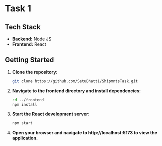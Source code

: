# Task 1


## Tech Stack
- **Backend:** Node JS
- **Frontend:** React

## Getting Started
1. **Clone the repository:**
    ```bash
    git clone https://github.com/SetuBhatt1/ShipmntsTask.git
    ```
2. **Navigate to the frontend directory and install dependencies:**
    ```bash
    cd ../frontend
    npm install
    ```
3. **Start the React development server:**
    ```bash
    npm start
    ```
4. **Open your browser and navigate to http://localhost:5173 to view the application.**

